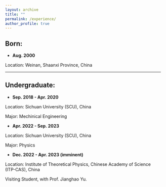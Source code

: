 ```yaml
---
layout: archive
title: ""
permalink: /experience/
author_profile: true
---
```


## Born: 
- **Aug. 2000**

Location: Weinan, Shaanxi Province, China

---

## Undergraduate: 

- **Sep. 2018 - Apr. 2020**

Location: Sichuan University (SCU), China

Major: Mechinical Engineering

- **Apr. 2022 - Sep. 2023**

Location: Sichuan University (SCU), China

Major: Physics

- **Dec. 2022 - Apr. 2023 (imminent)**

Location: Institute of Theoretical Physics, Chinese Academy of Science (ITP-CAS), China

Visiting Student, with Prof. Jianghao Yu.






